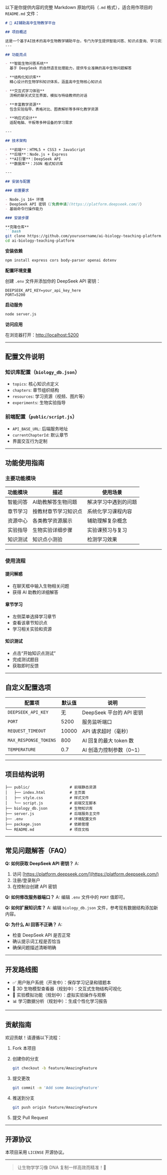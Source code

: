 以下是你提供内容的完整 Markdown 原始代码（`.md` 格式），适合用作项目的 `README.md` 文件：

````markdown
# 🧬 AI辅助高中生物教学平台

## 项目概述

这是一个基于AI技术的高中生物教学辅助平台，专门为学生提供智能问答、知识点查询、学习资源管理等功能。结合 DeepSeek API 的专业知识问答能力和精心设计的生物知识库，为学生提供专业、生动的学习体验。
---

## 功能亮点

- **智能生物问答系统**  
  基于 DeepSeek 的自然语言处理能力，提供专业准确的高中生物问题解答

- **结构化知识库**  
  精心设计的生物学科知识体系，涵盖高中生物核心知识点

- **交互式学习体验**  
  流畅的聊天式交互界面，模拟与特级教师的对话

- **丰富教学资源**  
  包含实验指导、表格对比、图表解析等多样化教学资源

- **响应式设计**  
  适配电脑、平板等多种设备的学习需求

---

## 技术架构

- **前端**：HTML5 + CSS3 + JavaScript  
- **后端**：Node.js + Express  
- **AI引擎**：DeepSeek API  
- **数据库**：JSON 格式知识库  

---

## 安装与配置

### 前置要求

- Node.js 16+ 环境  
- DeepSeek API 密钥（[免费申请](https://platform.deepseek.com/)）  
- 基础命令行操作能力  

### 安装步骤

**克隆仓库**
```bash
git clone https://github.com/yourusername/ai-biology-teaching-platform.git
cd ai-biology-teaching-platform
````

**安装依赖**

```bash
npm install express cors body-parser openai dotenv
```

**配置环境变量**

创建 `.env` 文件并添加你的 DeepSeek API 密钥：

```env
DEEPSEEK_API_KEY=your_api_key_here
PORT=5200
```

**启动服务**

```bash
node server.js
```

**访问应用**

在浏览器打开：[http://localhost:5200](http://localhost:5200)

---

## 配置文件说明

### 知识库配置（`biology_db.json`）

* `topics`: 核心知识点定义
* `chapters`: 章节组织结构
* `resources`: 学习资源（视频、图片等）
* `experiments`: 生物实验指导

### 前端配置（`public/script.js`）

* `API_BASE_URL`: 后端服务地址
* `currentChapterId`: 默认章节
* 界面交互行为定制

---

## 功能使用指南

### 主要功能模块

| 功能模块 | 描述         | 使用场景       |
| ---- | ---------- | ---------- |
| 智能问答 | AI助教解答生物问题 | 解决学习中遇到的问题 |
| 章节学习 | 按教材章节学习知识点 | 系统化学习课程内容  |
| 资源中心 | 各类教学资源展示   | 辅助理解复杂概念   |
| 实验指导 | 生物实验详细步骤   | 实验课预习与复习   |
| 知识测试 | 知识点小测验     | 检测学习效果     |

---

### 使用流程

#### 提问解惑

* 在聊天框中输入生物相关问题
* 获得 AI 助教的详细解答

#### 章节学习

* 左侧菜单选择学习章节
* 查看该章节知识点
* 学习相关实验和资源

#### 知识测试

* 点击“开始知识点测试”
* 完成测试题目
* 获取即时反馈

---

## 自定义配置选项

| 配置项                   | 默认值   | 说明                  |
| --------------------- | ----- | ------------------- |
| `DEEPSEEK_API_KEY`    | 无     | DeepSeek 平台的 API 密钥 |
| `PORT`                | 5200  | 服务监听端口              |
| `REQUEST_TIMEOUT`     | 10000 | API 请求超时（毫秒）        |
| `MAX_RESPONSE_TOKENS` | 800   | AI 回复的最大 token 数    |
| `TEMPERATURE`         | 0.7   | AI 创造力控制参数（0\~1）    |

---

## 项目结构说明

```
├── public/                  # 前端静态资源
│   ├── index.html           # 主页面
│   ├── style.css            # 样式文件
│   └── script.js            # 前端交互脚本
├── biology_db.json          # 生物知识库
├── server.js                # 后端服务主文件
├── .env                     # 环境配置文件
├── package.json             # 依赖管理
└── README.md                # 项目文档
```

---

## 常见问题解答（FAQ）

**Q: 如何获取 DeepSeek API 密钥？**
A:

1. 访问 [https://platform.deepseek.com/](https://platform.deepseek.com/)
2. 注册/登录账户
3. 在控制台创建 API 密钥

**Q: 如何修改服务器端口？**
A: 编辑 `.env` 文件中的 `PORT` 值即可。

**Q: 如何扩展知识库？**
A: 编辑 `biology_db.json` 文件，参考现有数据结构添加新内容。

**Q: 为什么 AI 回答不正确？**
A:

* 检查 DeepSeek API 是否正常
* 确认提示词工程是否恰当
* 确保问题描述清晰明确

---

## 开发路线图

* ✅ 用户账户系统（开发中）：保存学习记录和错题本
* 🧬 3D 生物模型查看器（规划中）：交互式生物结构可视化
* 🔬 实验模拟功能（规划中）：虚拟实验操作与观察
* 📊 学习数据分析（规划中）：生成个性化学习报告

---

## 贡献指南

欢迎贡献！请遵循以下流程：

1. Fork 本项目
2. 创建你的分支

   ```bash
   git checkout -b feature/AmazingFeature
   ```
3. 提交更改

   ```bash
   git commit -m 'Add some AmazingFeature'
   ```
4. 推送到分支

   ```bash
   git push origin feature/AmazingFeature
   ```
5. 提交 Pull Request

---

## 开源协议

本项目采用 `LICENSE` 开源协议。

---

> 让生物学学习像 DNA 复制一样高效而精准！🧬
